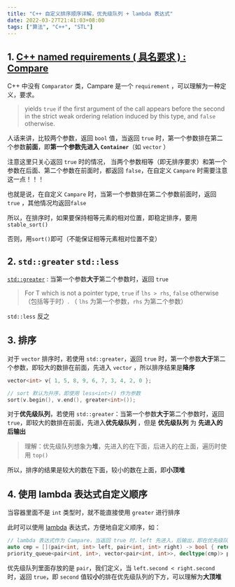 ```yaml
---
title: "C++ 自定义排序顺序详解，优先级队列 + lambda 表达式"
date: 2022-03-27T21:41:03+08:00
tags: ["算法", "C++", "STL"]
---
```


## 1. [C++ named requirements ( 具名要求 ) : Compare](https://en.cppreference.com/w/cpp/named_req/Compare)

C++ 中没有 `Comparator` 类，Campare 是一个 `requirement` ，可以理解为一种定义，要求。

>yields `true` if the first argument of the call appears before the second in the strict weak ordering relation induced by this type, and `false` otherwise.

人话来讲，比较两个参数，返回 `bool` 值，当返回 `true` 时，第一个参数排在第二个参数**前面**，即**第一个参数先进入 `Container`**（如 `vector` ）

 注意这里只关心返回 `true` 时的情况， 当两个参数相等（即无排序要求）和第一个参数在后面、第二个参数在前面时，都返回 `false`，在自定义 `Campare` 时需要注意这一点！！！

 也就是说，在自定义 `Campare` 时，当第一个参数排在第二个参数前面时，返回 `true` ，其他情况均返回`false`

所以，在排序时，如果要保持相等元素的相对位置，即稳定排序，要用`stable_sort()`

否则，用`sort()`即可（不能保证相等元素相对位置不变）

## 2. `std::greater` `std::less`

[`std::greater`](https://en.cppreference.com/w/cpp/utility/functional/greater) : 当第一个参数**大于**第二个参数时，返回 `true`

> For T which is not a pointer type, `true` if `lhs > rhs`, `false` otherwise（包括等于时）.
> （ `lhs` 为第一个参数，`rhs` 为第二个参数）

`std::less` 反之

## 3. 排序

对于 `vector` 排序时，若使用 `std::greater`，返回 `true` 时，第一个参数**大于**第二个参数，即较大的数排在前面，先进入 `vector` ，所以排序结果是**降序**

```C++
vector<int> v{ 1, 5, 8, 9, 6, 7, 3, 4, 2, 0 };

// sort 默认为升序，即使用 less<int>() 作为参数
sort(v.begin(), v.end(), greater<int>());
```

对于**优先级队列**，若使用 `std::greater`：当第一个参数**大于**第二个参数时，返回 `true`，即较大的数排在前面，先进入**优先级队列** ，但是 **优先级队列** 为 **先进入的后输出**

>理解：优先级队列想象为**堆**，先进入的在下面，后进入的在上面，遍历时使用 `top()`

所以，排序的结果是较大的数在下面，较小的数在上面，即**小顶堆**

## 4. 使用 lambda 表达式自定义顺序

当容器里面不是 `int` 类型时，就不能直接使用 `greater` 进行排序

此时可以使用  [lambda](https://en.cppreference.com/w/cpp/language/lambda) 表达式，方便地自定义顺序，如：

``` C++
// lambda 表达式作为 Campare，当返回 true 时，left 先进入，后输出，即在优先级队列（堆）的下方
auto cmp = [](pair<int, int> left, pair<int, int> right) -> bool { return left.second < right.second; };
priority_queue<pair<int, int>, vector<pair<int, int>>, decltype(cmp)> pq(cmp);
```

优先级队列里面存放的是 `pair`，我们定义，当 `left.second < right.second` 时，返回 `true`，即 `second` 值较**小**的排在优先级队列的下方，可以理解为**大顶堆**
